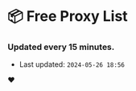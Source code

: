 # :package: Free Proxy List
### Updated every 15 minutes.

- Last updated: `2024-05-26 18:56`

:heart:

